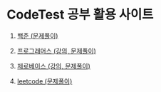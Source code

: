 # CodeTest 공부 활용 사이트

1. [백준 (문제풀이)](https://github.com/in-woong/JS-CodeTest/tree/main/백준/README.md)

2. [프로그래머스 (강의, 문제풀이)](https://github.com/in-woong/JS-CodeTest/tree/main/in-woong/JS-CodeTest/prgrms/README.md)


3. [제로베이스 (강의, 문제풀이)](https://github.com/in-woong/JS-CodeTest/tree/main/zerobase/README.md)

4. [leetcode (문제풀이)](https://github.com/in-woong/JS-CodeTest/tree/main/leetcode/README.md)
